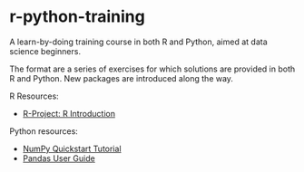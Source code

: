 # r-python-training
A learn-by-doing training course in both R and Python, aimed at data science beginners.

The format are a series of exercises for which solutions are provided in both R and Python. New packages are introduced along the way.

R Resources:
* [R-Project: R Introduction](https://cran.r-project.org/doc/manuals/r-release/R-intro.html)

Python resources:
* [NumPy Quickstart Tutorial](https://numpy.org/doc/stable/user/quickstart.html)
* [Pandas User Guide](https://pandas.pydata.org/pandas-docs/stable/user_guide/index.html)
